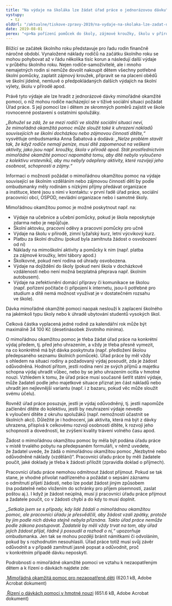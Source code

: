 ```yaml
---
title: "Na výdaje na školáka lze žádat úřad práce o jednorázovou dávku"
vystupy:
  - tz
oldUrl: "/aktualne/tiskove-zpravy-2019/na-vydaje-na-skolaka-lze-zadat-urad-prace-o-jednorazovou-davku"
date: 2019-08-01
perex: "<p>Na pořízení pomůcek do školy, zájmové kroužky, školu v přírodě nebo školní obědy lze využít jednorázovou dávku mimořádné okamžité pomoci. Řada rodičů-samoživitelů a nemajetných rodin o této možnosti neví.</p>"
---
```


<!-- imported from the old website -->

<p>Blížící se začátek školního roku představuje pro řadu rodin finančně náročné období. Vynaložené náklady rodičů na začátku školního roku se mohou pohybovat až v řádu několika tisíc korun a následují další výdaje v průběhu školního roku. Nejen rodiče-samoživitelé, ale i mnoho nemajetných rodin si nemůže dovolit nakoupit dětem všechny potřebné školní pomůcky, zaplatit zájmový kroužek, připravit se na placení obědů ve školní jídelně, nemluvě o předpokládaných dalších výdajích na školní výlety, školu v přírodě apod.</p> <p>Právě tyto výdaje ale lze hradit z jednorázové dávky mimořádné okamžité pomoci, o níž mohou rodiče nacházející se v tíživé sociální situaci požádat Úřad práce. S její pomocí lze i dětem ze skromných poměrů zajistit ve škole rovnocenné postavení s ostatními spolužáky.</p> <p><i>„Bohužel se zdá, že se mezi rodiči ve složité sociální situaci neví, že mimořádná okamžitá pomoc může sloužit také k uhrazení nákladů souvisejících se školní docházkou nebo zájmovou činností dítěte,“</i> vysvětluje ombudsmanka Anna Šabatová a dodává: <i>„Nelze problém stavět tak, že když rodiče nemají peníze, musí dítě zapomenout na veškeré aktivity, jako jsou např. kroužky, škola v přírodě apod. Stát prostřednictvím mimořádné okamžité pomoci napomáhá tomu, aby dítě nebylo vyloučeno z kolektivu vrstevníků, aby mu nebyly odepřeny aktivity, které rozvíjejí jeho osobnost, schopnosti a zájmy.“</i></p> <p>Informaci o možnosti požádat o mimořádnou okamžitou pomoc na výdaje související se školním vzděláním nebo zájmovou činností dětí by podle ombudsmanky měly rodinám s nízkými příjmy předávat organizace a instituce, které jsou s nimi v kontaktu: v první řadě úřad práce, sociální pracovníci obcí, OSPOD, nevládní organizace nebo i samotné školy. </p> <p>Mimořádnou okamžitou pomoc je možné poskytnout např. na:</p><ul><li>Výdaje na učebnice a učební pomůcky, pokud je škola neposkytuje zdarma nebo je nepůjčuje.</li><li>Školní aktovku, pracovní oděvy a pracovní pomůcky pro učně</li><li>Výdaje na školu v přírodě, zimní lyžařský kurz, letní výcvikový kurz.</li><li>Platbu za školní družinu (pokud byla zamítnuta žádost o osvobození od ní)</li><li>Náklady na mimoškolní aktivity a pomůcky k nim (např. platba za zájmové kroužky, letní tábory apod.)</li><li>Školkovné, pokud není rodina od úhrady osvobozena.</li><li>Výdaje na dojíždění do školy (pokud není škola v docházkové vzdálenosti nebo není možná bezplatná přeprava např. školním autobusem).</li><li>Výdaje na zefektivnění domácí přípravy či komunikace se školou (např. pořízení počítače či připojení k internetu, jsou-li potřebné pro studium a dítě nemá možnost využívat je v dostatečném rozsahu ve škole).</li></ul> <p>Dávka mimořádné okamžité pomoci naopak neslouží k zaplacení školného na jakémkoli typu školy nebo k úhradě ubytování studentů vysokých škol.</p> <p>Celková částka vyplacená jedné rodině za kalendářní rok může být maximálně 34 100 Kč (desetinásobek životního minima).</p> <p>O mimořádnou okamžitou pomoc je třeba žádat úřad práce na konkrétní výdaj předem, tj. před jeho uhrazením, a vždy je třeba přesně vymezit, na co konkrétně má být dávka poskytnuta (např. předložení školou předepsaného seznamu školních pomůcek). Úřad práce by měl vždy s ohledem na situaci rodiny a požadovaný výdaj posoudit, zda je žádost odůvodněná. Hodnotí přitom, jestli rodina není ze svých příjmů a majetku schopna výdaj uhradit vůbec, nebo by se jeho uhrazením ocitla v hmotné nouzi. Vzhledem k tomu, že úřad práce musí současně šetřit státní výdaje, může žadateli podle jeho majetkové situace přiznat jen část nákladů nebo uhradit jen nejlevnější variantu (např. i z bazaru, pokud věc může sloužit svému účelu).</p> <p>Rovněž úřad práce posuzuje, jestli je výdaj odůvodněný, tj. jestli napomůže začlenění dítěte do kolektivu, jestli by neuhrazení výdaje nevedlo k vyloučení dítěte z okruhu spolužáků (např. nemožností účastnit se školních akcí). Důležité je i hodnocení, jak aktivita, která má být z dávky uhrazena, přispívá k celkovému rozvoji osobnosti dítěte, k rozvoji jeho schopností a dovedností, ke zvýšení kvality trávení volného času apod.</p> <p>Žádost o mimořádnou okamžitou pomoc by měla být podána úřadu práce v místě trvalého pobytu na předepsaném formuláři, v němž uvedete, že žadatel uvede, že žádá o mimořádnou okamžitou pomoc „Nezbytné nebo odůvodněné náklady (vzdělání)“. Pracovníci úřadu práce by měli žadatele poučit, jaké doklady je třeba k žádosti přiložit (zpravidla doklad o příjmech).</p> <p>Pracovníci úřadu práce nemohou odmítnout žádost přijmout. Pokud se tak stane, je vhodné přivolat nadřízeného a požádat o sepsání záznamu o odmítnutí přijetí žádosti, nebo lze podat žádost jiným způsobem (na podatelně nebo vložením do schránky pro příjem písemností, zaslat poštou aj.). I když je žádost neúplná, musí ji pracovníci úřadu práce přijmout a žadatele poučit, co v žádosti chybí a do kdy to musí doplnit.</p> <p><i>„Setkala jsem se s případy, kdy lidé žádali o mimořádnou okamžitou pomoc, ale pracovníci úřadu je přesvědčili, aby žádost vzali zpátky, protože by jim podle nich dávka stejně nebyla přiznána. Takto úřad práce nemůže podle zákona postupovat. Žadatelé by měli vždy trvat na tom, aby úřad jejich žádost přijal, řádně ji posoudil a rozhodl o ní,“</i> upozorňuje ombudsmanka. Jen tak se mohou později bránit námitkami či odvoláním, pokud by s rozhodnutím nesouhlasili. Úřad práce totiž musí svůj závěr odůvodnit a v případě zamítnutí jasně popsat a odůvodnit, proč v konkrétním případě dávku neposkytl. </p> <p>Podrobnosti o mimořádné okamžité pomoci ve vztahu k nezaopatřeným dětem a k řízení o dávkách najdete zde:</p> <p><a title="Otevření do nového okna" href="/uploads-import/Letaky/MOP-pro-deti.pdf" target="_blank"> Mimořádná okamžitá pomoc pro nezaopatřené děti</a> (620.1 kB, Adobe Acrobat dokument)</p> <a title="Otevření do nového okna" href="/uploads-import/Letaky/Rizeni-o-davkach-pomoci-v-HN.pdf" target="_blank"> Řízení o dávkách pomoci v hmotné nouzi</a> (651.6 kB, Adobe Acrobat dokument)
